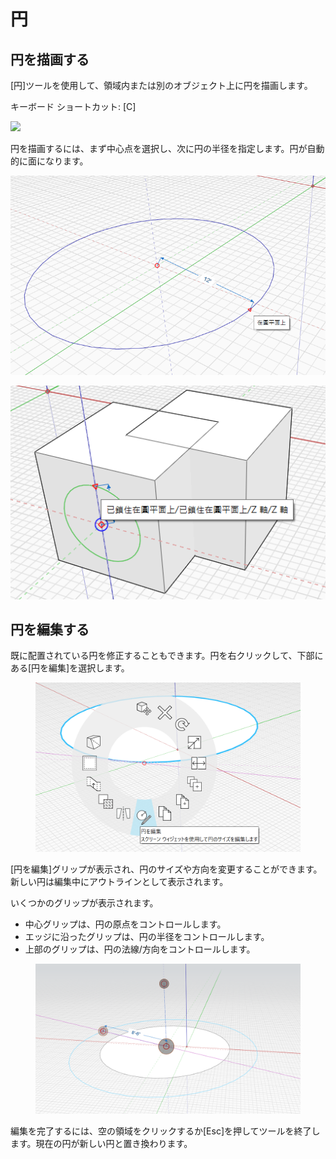 # 円

## 円を描画する

[円]ツールを使用して、領域内または別のオブジェクト上に円を描画します。

キーボード ショートカット: [C]

![](../.gitbook/assets/circle\_toolbar.png)

円を描画するには、まず中心点を選択し、次に円の半径を指定します。円が自動的に面になります。

![](../.gitbook/assets/circle1.png)

![](../.gitbook/assets/circle2.png)

## 円を編集する

既に配置されている円を修正することもできます。円を右クリックして、下部にある[円を編集]を選択します。

<figure><img src="../.gitbook/assets/EditCircle1.png" alt=""><figcaption></figcaption></figure>

[円を編集]グリップが表示され、円のサイズや方向を変更することができます。新しい円は編集中にアウトラインとして表示されます。

いくつかのグリップが表示されます。

* 中心グリップは、円の原点をコントロールします。
* エッジに沿ったグリップは、円の半径をコントロールします。
* 上部のグリップは、円の法線/方向をコントロールします。

<figure><img src="../.gitbook/assets/image (2) (2).png" alt=""><figcaption></figcaption></figure>

編集を完了するには、空の領域をクリックするか[Esc]を押してツールを終了します。現在の円が新しい円と置き換わります。
